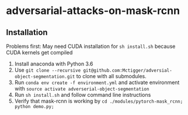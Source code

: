 # adversarial-attacks-on-mask-rcnn

## Installation

Problems first: May need CUDA installation for `sh install.sh` because CUDA kernels get compiled
1. Install anaconda with Python 3.6
2. Use `git clone --recursive git@github.com:Mctigger/adversial-object-segmentation.git` to clone with all submodules.
3. Run `conda env create -f environment.yml` and activate environment with `source activate adverserial-object-segmentation`
4. Run `sh install.sh` and follow command line instructions
5. Verify that mask-rcnn is working by `cd ./modules/pytorch-mask_rcnn; python demo.py;`

